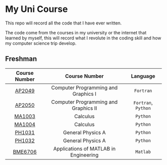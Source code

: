 # My Uni Course

This repo will record all the code that I have ever written. 

The code come from the courses in my university or the internet that learned by myself, this will record what I revolute in the coding skill and how my computer science trip develop.

Freshman
---
| Course Number | Course Number | Language |
| :-------------: | :-------------: | :-------: |
| [AP2049](/freshman/AP2049/) | Computer Programming and Graphics Ⅰ | `Fortran` |
| [AP2050](/freshman/AP2050/) | Computer Programming and Graphics ⅠI| `Fortran`, `Python` |
| [MA1003](/freshman/MA1003/) | Calculus | `Python` |
| [MA1004](/freshman/MA1004/) | Calculus | `Python` |
| [PH1031](/freshman/PH1031/) | General Physics A | `Python` |
| [PH1032](/freshman/PH1032/) | General Physics A | `Python` |
| [BME6706](/freshman/BME5706/) | Applications of MATLAB in Engineering | `Matlab` |